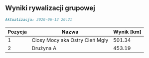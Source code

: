 ## Wyniki rywalizacji grupowej

```markdown
Aktualizacja: 2020-06-12 20:21
```

Pozycja | Nazwa | Wynik [km] |
------------ | -------------  | -------------
 1 |Ciosy Mocy aka Ostry Cień Mgły | 501.34 
 2 |Drużyna A | 453.19